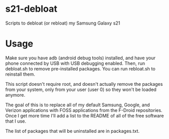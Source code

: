 # s21-debloat
Scripts to debloat (or rebloat) my Samsung Galaxy s21

# Usage
Make sure you have adb (android debug tools) installed, and have your phone connected by USB with USB debugging enabled. Then, run debloat.sh to remove pre-installed packages. You can run rebloat.sh to reinstall them.

This script doesn't require root, and doesn't actually remove the packages from your system, only from your user (user 0) so they won't be loaded anymore.

The goal of this is to replace all of my default Samsung, Google, and Verizon applications with FOSS applications from the F-Droid repositories. Once I get more time I'll add a list to the README of all of the free software that I use.

The list of packages that will be uninstalled are in packages.txt.
